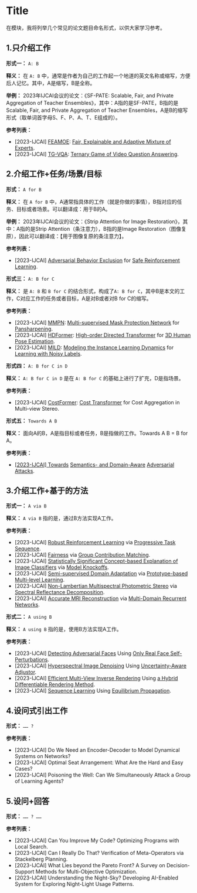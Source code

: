 # Title

在模块，我将列举几个常见的论文题目命名形式，以供大家学习参考。

## 1.只介绍工作

**形式一：** `A: B`

**释义：** 在 `A: B` 中，通常是作者为自己的工作起一个地道的英文名称或缩写，方便后人记忆。其中，A是缩写，B是全称。

**举例：** 2023年IJCAI会议的论文：《SF-PATE: Scalable, Fair, and Private Aggregation of Teacher Ensembles》，其中：A指的是SF-PATE，B指的是Scalable, Fair, and Private Aggregation of Teacher Ensembles，A是B的缩写形式（取单词首字母S、F、P、A、T、E组成的）。

**参考列表：** 

- [2023-IJCAI] <u>FEAMOE</u>: <u>Fair, Explainable and Adaptive Mixture of Experts</u>.
- [2023-IJCAI] <u>TG-VQA</u>: <u>Ternary Game of Video Question Answering</u>.

## 2.介绍工作+任务/场景/目标

**形式：** `A for B`

**释义：** 在 `A for B` 中，A通常指具体的工作（就是你做的事情），B指对应的任务、目标或者场景。可以翻译成：用于B的A。

**举例：** 2023年IJCAI会议的论文：《Strip Attention for Image Restoration》，其中：A指的是Strip Attention（条注意力），B指的是Image Restoration（图像复原），因此可以翻译成：【用于图像复原的条注意力】。

**参考列表：**

- [2023-IJCAI] <u>Adversarial Behavior Exclusion</u> for <u>Safe Reinforcement Learning</u>.



**形式三：** `A: B for C`

**释义：** 是 `A: B` 和 `B for C` 的结合形式，构成了`A: B for C`，其中B是本文的工作，C对应工作的任务或者目标，A是对B或者对B for C的缩写。

**参考列表：**

- [2023-IJCAI] <u>MMPN</u>: <u>Multi-supervised Mask Protection Network</u> for <u>Pansharpening</u>.
- [2023-IJCAI] <u>HDFormer</u>: <u>High-order Directed Transformer</u> for <u>3D Human Pose Estimation</u>.
- [2023-IJCAI] <u>MILD</u>: <u>Modeling the Instance Learning Dynamics</u> for <u>Learning with Noisy Labels</u>.



**形式四：** `A: B for C in D`

**释义：** `A: B for C in D` 是在 `A: B for C` 的基础上进行了扩充，D是指场景。

**参考列表：**

- [2023-IJCAI] <u>CostFormer</u>: <u>Cost Transformer</u> for Cost Aggregation in Multi-view Stereo.



**形式五：** `Towards A B`

**释义：** 面向A的B，A是指目标或者任务，B是指做的工作。Towards A B = B for A。

**参考列表：**

- <u>[2023-IJCAI] Towards</u> <u>Semantics- and Domain-Aware</u> <u>Adversarial Attacks</u>.



## 3.介绍工作+基于的方法

**形式一：** `A via B`

**释义：** `A via B` 指的是，通过B方法实现A工作。

**参考列表：**

- [2023-IJCAI] <u>Robust Reinforcement Learning</u> via <u>Progressive Task Sequence</u>.
- [2023-IJCAI] <u>Fairness</u> via <u>Group Contribution Matching</u>.
- [2023-IJCAI] <u>Statistically Significant Concept-based Explanation of Image Classifiers</u> via <u>Model Knockoffs</u>.
- [2023-IJCAI] <u>Semi-supervised Domain Adaptation</u> via <u>Prototype-based Multi-level Learning</u>.
- [2023-IJCAI] <u>Non-Lambertian Multispectral Photometric Stereo</u> via <u>Spectral Reflectance Decomposition</u>.
- [2023-IJCAI] <u>Accurate MRI Reconstruction</u> via <u>Multi-Domain Recurrent Networks</u>.



**形式二：** `A using B`

**释义：** `A using B` 指的是，使用B方法实现A工作。

**参考列表：**

- [2023-IJCAI] <u>Detecting Adversarial Faces</u> Using <u>Only Real Face Self-Perturbations</u>.
- [2023-IJCAI] <u>Hyperspectral Image Denoising</u> Using <u>Uncertainty-Aware Adjustor</u>.
- [2023-IJCAI] <u>Efficient Multi-View Inverse Rendering</u> Using <u>a Hybrid Differentiable Rendering Method</u>.
- [2023-IJCAI] <u>Sequence Learning</u> Using <u>Equilibrium Propagation</u>.



## 4.设问式引出工作

**形式：** `…… ?`

**参考列表：**

- [2023-IJCAI] Do We Need an Encoder-Decoder to Model Dynamical Systems on Networks?
- [2023-IJCAI] Optimal Seat Arrangement: What Are the Hard and Easy Cases?
- [2023-IJCAI] Poisoning the Well: Can We Simultaneously Attack a Group of Learning Agents?



## 5.设问+回答

**形式：** `…… ? ……`

**参考列表：**

- [2023-IJCAI] Can You Improve My Code? Optimizing Programs with Local Search.
- [2023-IJCAI] Can I Really Do That? Verification of Meta-Operators via Stackelberg Planning.
- [2023-IJCAI] What Lies beyond the Pareto Front? A Survey on Decision-Support Methods for Multi-Objective Optimization.
- [2023-IJCAI] Understanding the Night-Sky? Developing AI-Enabled System for Exploring Night-Light Usage Patterns.
